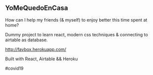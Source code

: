 ## YoMeQuedoEnCasa

How can I help my friends (& myself) to enjoy better this time spent at home?

Dummy project to learn react, modern css techniques & connecting to airtable as database.

http://favbox.herokuapp.com/

Built with React, Airtable && Heroku


#covid19
